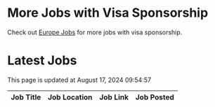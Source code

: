 # More Jobs with Visa Sponsorship

Check out [Europe Jobs](https://github.com/sureshparimi/europejobs#latest-jobs) for more jobs with visa sponsorship.

# Latest Jobs

This page is updated at August 17, 2024 09:54:57

| Job Title | Job Location | Job Link | Job Posted |
| --- | --- | --- | --- |
